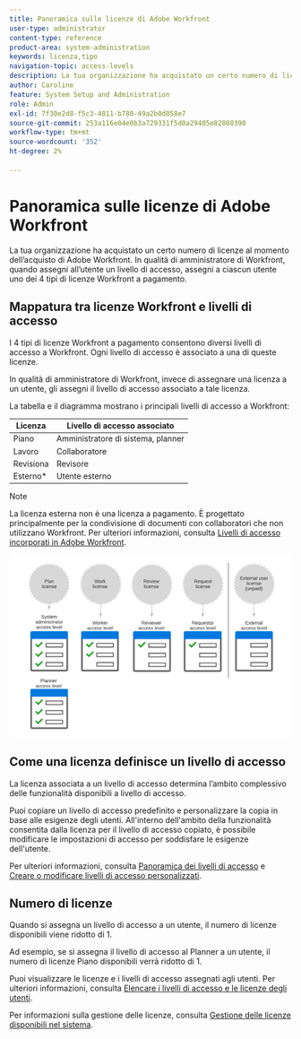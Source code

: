 ```yaml
---
title: Panoramica sulle licenze di Adobe Workfront
user-type: administrator
content-type: reference
product-area: system-administration
keywords: licenza,tipo
navigation-topic: access-levels
description: La tua organizzazione ha acquistato un certo numero di licenze al momento dell’acquisto di Adobe Workfront. In qualità di amministratore di Workfront, quando assegni all’utente un livello di accesso, assegni a ciascun utente uno dei 4 tipi di licenze Workfront a pagamento.
author: Caroline
feature: System Setup and Administration
role: Admin
exl-id: 7f30e2d8-f5c3-4811-b780-49a2b0d058e7
source-git-commit: 253a116e04e0b3a729331f5d0a29405e82808390
workflow-type: tm+mt
source-wordcount: '352'
ht-degree: 2%

---
```


# Panoramica sulle licenze di Adobe Workfront

La tua organizzazione ha acquistato un certo numero di licenze al momento dell’acquisto di Adobe Workfront. In qualità di amministratore di Workfront, quando assegni all’utente un livello di accesso, assegni a ciascun utente uno dei 4 tipi di licenze Workfront a pagamento.

## Mappatura tra licenze Workfront e livelli di accesso

I 4 tipi di licenze Workfront a pagamento consentono diversi livelli di accesso a Workfront. Ogni livello di accesso è associato a una di queste licenze.

In qualità di amministratore di Workfront, invece di assegnare una licenza a un utente, gli assegni il livello di accesso associato a tale licenza.

La tabella e il diagramma mostrano i principali livelli di accesso a Workfront:

| Licenza | Livello di accesso associato |
|--- |--- |
| Piano | Amministratore di sistema, planner |
| Lavoro | Collaboratore |
| Revisiona | Revisore |
| Esterno* | Utente esterno |

>[!NOTE]
>
>La licenza esterna non è una licenza a pagamento. È progettato principalmente per la condivisione di documenti con collaboratori che non utilizzano Workfront. Per ulteriori informazioni, consulta [Livelli di accesso incorporati in Adobe Workfront](default-access-levels-in-workfront.md).

![](assets/licenses-and-access-levels.png)

## Come una licenza definisce un livello di accesso

La licenza associata a un livello di accesso determina l’ambito complessivo delle funzionalità disponibili a livello di accesso.

Puoi copiare un livello di accesso predefinito e personalizzare la copia in base alle esigenze degli utenti. All&#39;interno dell&#39;ambito della funzionalità consentita dalla licenza per il livello di accesso copiato, è possibile modificare le impostazioni di accesso per soddisfare le esigenze dell&#39;utente.

Per ulteriori informazioni, consulta [Panoramica dei livelli di accesso](../../../administration-and-setup/add-users/access-levels-and-object-permissions/access-levels-overview.md) e [Creare o modificare livelli di accesso personalizzati](../../../administration-and-setup/add-users/configure-and-grant-access/create-modify-access-levels.md).

## Numero di licenze

Quando si assegna un livello di accesso a un utente, il numero di licenze disponibili viene ridotto di 1.

Ad esempio, se si assegna il livello di accesso al Planner a un utente, il numero di licenze Piano disponibili verrà ridotto di 1.

Puoi visualizzare le licenze e i livelli di accesso assegnati agli utenti. Per ulteriori informazioni, consulta [Elencare i livelli di accesso e le licenze degli utenti](../../../administration-and-setup/add-users/access-levels-and-object-permissions/list-access-levels-and-licenses-for-your-users.md).

Per informazioni sulla gestione delle licenze, consulta [Gestione delle licenze disponibili nel sistema](../../../administration-and-setup/get-started-wf-administration/manage-available-licenses-in-your-system.md).
